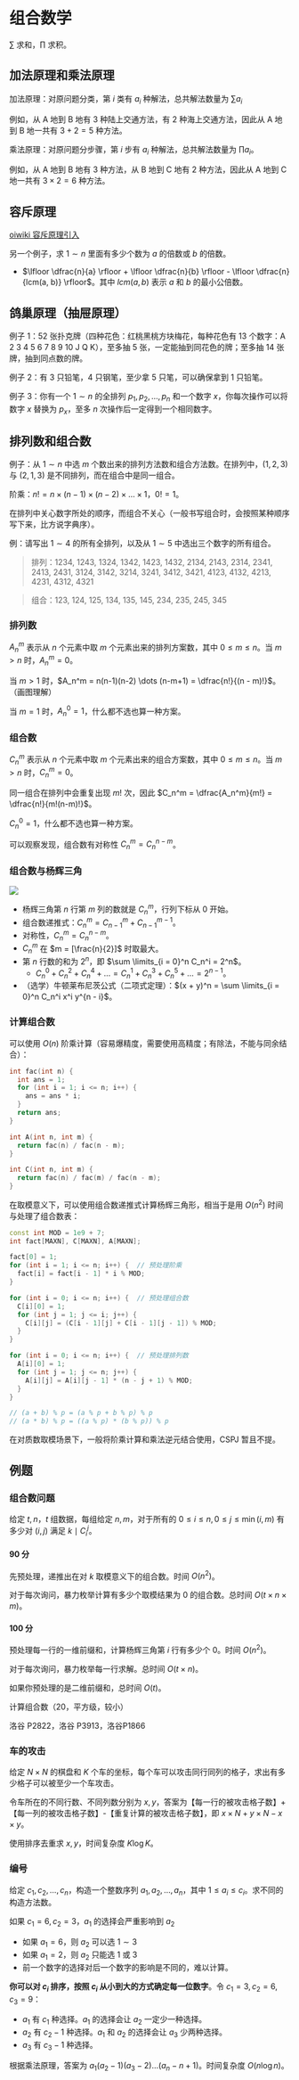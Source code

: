 # 组合数学

$\sum$ 求和，$\prod$ 求积。

## 加法原理和乘法原理

加法原理：对原问题分类，第 $i$ 类有 $a_i$ 种解法，总共解法数量为 $\sum a_i$

例如，从 A 地到 B 地有 $3$ 种陆上交通方法，有 $2$ 种海上交通方法，因此从 A 地到 B 地一共有 $3 + 2 = 5$ 种方法。

乘法原理：对原问题分步骤，第 $i$ 步有 $a_i$ 种解法，总共解法数量为 $\prod a_i$。

例如，从 A 地到 B 地有 $3$ 种方法，从 B 地到 C 地有 $2$ 种方法，因此从 A 地到 C 地一共有 $3 \times 2 = 6$ 种方法。

## 容斥原理

[oiwiki 容斥原理引入](https://oi-wiki.org/math/combinatorics/inclusion-exclusion-principle/)

另一个例子，求 $1 \sim n$ 里面有多少个数为 $a$ 的倍数或 $b$ 的倍数。

- $\lfloor \dfrac{n}{a} \rfloor + \lfloor \dfrac{n}{b} \rfloor - \lfloor \dfrac{n}{lcm(a, b)} \rfloor$。其中 $lcm(a, b)$ 表示 $a$ 和 $b$ 的最小公倍数。

## 鸽巢原理（抽屉原理）

例子 1：$52$ 张扑克牌（四种花色：红桃黑桃方块梅花，每种花色有 $13$ 个数字：A 2 3 4 5 6 7 8 9 10 J Q K），至多抽 $5$ 张，一定能抽到同花色的牌；至多抽 $14$ 张牌，抽到同点数的牌。

例子 2：有 $3$ 只铅笔，$4$ 只钢笔，至少拿 $5$ 只笔，可以确保拿到 $1$ 只铅笔。

例子 3：你有一个 $1 \sim n$ 的全排列 $p_1, p_2, \dots, p_n$ 和一个数字 $x$，你每次操作可以将数字 $x$ 替换为 $p_x$，至多 $n$ 次操作后一定得到一个相同数字。

## 排列数和组合数

例子：从 $1 \sim n$ 中选 $m$ 个数出来的排列方法数和组合方法数。在排列中，$(1, 2, 3)$ 与 $(2, 1, 3)$ 是不同排列，而在组合中是同一组合。

阶乘：$n! = n \times (n - 1) \times (n - 2) \times \dots \times 1$，$0! = 1$。

在排列中关心数字所处的顺序，而组合不关心（一般书写组合时，会按照某种顺序写下来，比方说字典序）。

例：请写出 $1 \sim 4$ 的所有全排列，以及从 $1 \sim 5$ 中选出三个数字的所有组合。

>排列：1234, 1243, 1324, 1342, 1423, 1432, 2134, 2143, 2314, 2341, 2413, 2431, 3124, 3142, 3214, 3241, 3412, 3421, 4123, 4132, 4213, 4231, 4312, 4321

> 组合：123, 124, 125, 134, 135, 145, 234, 235, 245, 345

### 排列数

$A_n^m$ 表示从 $n$ 个元素中取 $m$ 个元素出来的排列方案数，其中 $0 \le m \le n$。当 $m \gt n$ 时，$A_n^m = 0$。

当 $m \gt 1$ 时，$A_n^m = n(n-1)(n-2) \dots (n-m+1) = \dfrac{n!}{(n - m)!}$。（画图理解）

当 $m = 1$ 时，$A_n^0 = 1$，什么都不选也算一种方案。

### 组合数

$C_n^m$ 表示从 $n$ 个元素中取 $m$ 个元素出来的组合方案数，其中 $0 \le m \le n$。当 $m \gt n$ 时，$C_n^m = 0$。

同一组合在排列中会重复出现 $m!$ 次，因此 $C_n^m = \dfrac{A_n^m}{m!} = \dfrac{n!}{m!(n-m)!}$。

$C_n^0 = 1$，什么都不选也算一种方案。

可以观察发现，组合数有对称性 $C_n^m = C_n^{n - m}$。

### 组合数与杨辉三角

![](https://img-blog.csdnimg.cn/img_convert/9cc9d35cfd9da704ad1cd3f9740d5845.png)

- 杨辉三角第 $n$ 行第 $m$ 列的数就是 $C_n^m$，行列下标从 $0$ 开始。
- 组合数递推式：$C_n^m = C_{n - 1}^m + C_{n - 1}^{m - 1}$。
- 对称性，$C_n^m = C_n^{n - m}$。
- $C_n^m$ 在 $m = [\frac{n}{2}]$ 时取最大。
- 第 $n$ 行数的和为 $2^n$，即 $\sum \limits_{i = 0}^n C_n^i = 2^n$。
  - $C_n^0 + C_n^2 + C_n^4 + \dots = C_n^1 + C_n^3 + C_n^5 + \dots = 2^{n - 1}$。
- （选学）牛顿莱布尼茨公式（二项式定理）：$(x + y)^n = \sum \limits_{i = 0}^n C_n^i x^i y^{n - i}$。

### 计算组合数

可以使用 $O(n)$ 阶乘计算（容易爆精度，需要使用高精度；有除法，不能与同余结合）：

```cpp
int fac(int n) {
  int ans = 1;
  for (int i = 1; i <= n; i++) {
    ans = ans * i;
  }
  return ans;
}

int A(int n, int m) {
  return fac(n) / fac(n - m);
}

int C(int n, int m) {
  return fac(n) / fac(m) / fac(n - m);
}
```

在取模意义下，可以使用组合数递推式计算杨辉三角形，相当于是用 $O(n^2)$ 时间与处理了组合数表：

```cpp
const int MOD = 1e9 + 7;
int fact[MAXN], C[MAXN], A[MAXN];

fact[0] = 1;
for (int i = 1; i <= n; i++) {  // 预处理阶乘
  fact[i] = fact[i - 1] * i % MOD;
}

for (int i = 0; i <= n; i++) {  // 预处理组合数
  C[i][0] = 1;
  for (int j = 1; j <= i; j++) {
    C[i][j] = (C[i - 1][j] + C[i - 1][j - 1]) % MOD;
  }
}

for (int i = 0; i <= n; i++) {  // 预处理排列数
  A[i][0] = 1;
  for (int j = 1; j <= n; j++) {
    A[i][j] = A[i][j - 1] * (n - j + 1) % MOD;
  }
}

// (a + b) % p = (a % p + b % p) % p
// (a * b) % p = ((a % p) * (b % p)) % p
```

在对质数取模场景下，一般将阶乘计算和乘法逆元结合使用，CSPJ 暂且不提。

## 例题

### 组合数问题

给定 $t, n$，$t$ 组数据，每组给定 $n,m$，对于所有的 $0\leq i\leq n,0\leq j\leq \min \left ( i, m \right )$ 有多少对 $(i,j)$ 满足 $k \mid C_i^j$。

#### 90 分

先预处理，递推出在对 $k$ 取模意义下的组合数。时间 $O(n^2)$。

对于每次询问，暴力枚举计算有多少个取模结果为 $0$ 的组合数。总时间 $O(t \times n \times m)$。

#### 100 分

预处理每一行的一维前缀和，计算杨辉三角第 $i$ 行有多少个 $0$。时间 $O(n^2)$。

对于每次询问，暴力枚举每一行求解。总时间 $O(t \times n)$。

如果你预处理的是二维前缀和，总时间 $O(t)$。

计算组合数（20，平方级，较小）

洛谷 P2822，洛谷 P3913，洛谷P1866

### 车的攻击

给定 $N \times N$ 的棋盘和 $K$ 个车的坐标，每个车可以攻击同行同列的格子，求出有多少格子可以被至少一个车攻击。

令车所在的不同行数、不同列数分别为 $x, y$，答案为【每一行的被攻击格子数】+【每一列的被攻击格子数】-【重复计算的被攻击格子数】，即 $x \times N + y \times N - x \times y$。

使用排序去重求 $x, y$，时间复杂度 $K \log K$。

### 编号

给定 $c_1, c_2, \dots, c_n$，构造一个整数序列 $a_1, a_2, \dots, a_n$，其中 $1 \le a_i \le c_i$。求不同的构造方法数。

如果 $c_1 = 6, c_2 = 3$，$a_1$ 的选择会严重影响到 $a_2$

- 如果 $a_1 = 6$，则 $a_2$ 可以选 $1 \sim 3$
- 如果 $a_1 = 2$，则 $a_2$ 只能选 $1$ 或 $3$
- 前一个数字的选择对后一个数字的影响是不同的，难以计算。

**你可以对 $c_i$ 排序，按照 $c_i$ 从小到大的方式确定每一位数字**。令 $c_1 = 3, c_2 = 6, c_3 = 9$：

- $a_1$ 有 $c_1$ 种选择。$a_1$ 的选择会让 $a_2$ 一定少一种选择。
- $a_2$ 有 $c_2 - 1$ 种选择。$a_1$ 和 $a_2$ 的选择会让 $a_3$ 少两种选择。
- $a_3$ 有 $c_3 - 1$ 种选择。

根据乘法原理，答案为 $a_1(a_2-1)(a_3-2) \dots (a_n - n + 1)$。时间复杂度 $O(n \log n)$。